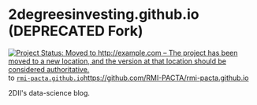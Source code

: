 # 2degreesinvesting.github.io (DEPRECATED Fork)

[![Project Status: Moved to http://example.com – The project has been moved to a new location, and the version at that location should be considered authoritative.](https://www.repostatus.org/badges/latest/moved.svg)](https://www.repostatus.org/#moved) to [`rmi-pacta.github.io`](https://github.com/RMI-PACTA/rmi-pacta.github.io)https://github.com/RMI-PACTA/rmi-pacta.github.io

2DII's data-science blog.
